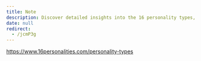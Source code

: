 ```yaml
---
title: Note
description: Discover detailed insights into the 16 personality types, helping you understand yourself and others better through clear descriptions and practical advice.
date: null
redirect:
  - /jcmP3g
---
```


https://www.16personalities.com/personality-types
